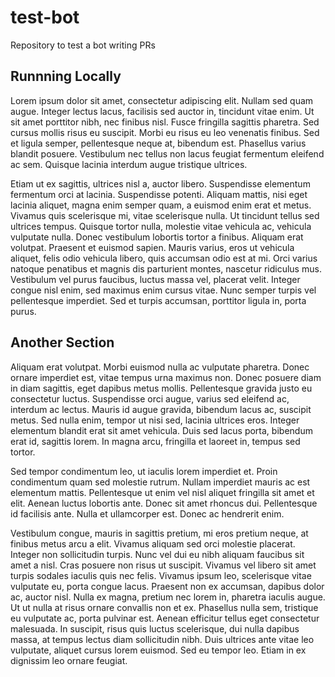 # test-bot
Repository to test a bot writing PRs

## Runnning Locally
Lorem ipsum dolor sit amet, consectetur adipiscing elit. Nullam sed quam augue. Integer lectus lacus, facilisis sed auctor in, tincidunt vitae enim. Ut sit amet porttitor nibh, nec finibus nisl. Fusce fringilla sagittis pharetra. Sed cursus mollis risus eu suscipit. Morbi eu risus eu leo venenatis finibus. Sed et ligula semper, pellentesque neque at, bibendum est. Phasellus varius blandit posuere. Vestibulum nec tellus non lacus feugiat fermentum eleifend ac sem. Quisque lacinia interdum augue tristique ultrices.

Etiam ut ex sagittis, ultrices nisl a, auctor libero. Suspendisse elementum fermentum orci at lacinia. Suspendisse potenti. Aliquam mattis, nisi eget lacinia aliquet, magna enim semper quam, a euismod enim erat et metus. Vivamus quis scelerisque mi, vitae scelerisque nulla. Ut tincidunt tellus sed ultrices tempus. Quisque tortor nulla, molestie vitae vehicula ac, vehicula vulputate nulla. Donec vestibulum lobortis tortor a finibus. Aliquam erat volutpat. Praesent et euismod sapien. Mauris varius, eros ut vehicula aliquet, felis odio vehicula libero, quis accumsan odio est at mi. Orci varius natoque penatibus et magnis dis parturient montes, nascetur ridiculus mus. Vestibulum vel purus faucibus, luctus massa vel, placerat velit. Integer congue nisl enim, sed maximus enim cursus vitae. Nunc semper turpis vel pellentesque imperdiet. Sed et turpis accumsan, porttitor ligula in, porta purus.

## Another Section
Aliquam erat volutpat. Morbi euismod nulla ac vulputate pharetra. Donec ornare imperdiet est, vitae tempus urna maximus non. Donec posuere diam in diam sagittis, eget dapibus metus mollis. Pellentesque gravida justo eu consectetur luctus. Suspendisse orci augue, varius sed eleifend ac, interdum ac lectus. Mauris id augue gravida, bibendum lacus ac, suscipit metus. Sed nulla enim, tempor ut nisi sed, lacinia ultrices eros. Integer elementum blandit erat sit amet vehicula. Duis sed lacus porta, bibendum erat id, sagittis lorem. In magna arcu, fringilla et laoreet in, tempus sed tortor.

Sed tempor condimentum leo, ut iaculis lorem imperdiet et. Proin condimentum quam sed molestie rutrum. Nullam imperdiet mauris ac est elementum mattis. Pellentesque ut enim vel nisl aliquet fringilla sit amet et elit. Aenean luctus lobortis ante. Donec sit amet rhoncus dui. Pellentesque id facilisis ante. Nulla et ullamcorper est. Donec ac hendrerit enim.

Vestibulum congue, mauris in sagittis pretium, mi eros pretium neque, at finibus metus arcu a elit. Vivamus aliquam sed orci molestie placerat. Integer non sollicitudin turpis. Nunc vel dui eu nibh aliquam faucibus sit amet a nisl. Cras posuere non risus ut suscipit. Vivamus vel libero sit amet turpis sodales iaculis quis nec felis. Vivamus ipsum leo, scelerisque vitae vulputate eu, porta congue lacus. Praesent non ex accumsan, dapibus dolor ac, auctor nisl. Nulla ex magna, pretium nec lorem in, pharetra iaculis augue. Ut ut nulla at risus ornare convallis non et ex. Phasellus nulla sem, tristique eu vulputate ac, porta pulvinar est. Aenean efficitur tellus eget consectetur malesuada. In suscipit, risus quis luctus scelerisque, dui nulla dapibus massa, at tempus lectus diam sollicitudin nibh. Duis ultrices ante vitae leo vulputate, aliquet cursus lorem euismod. Sed eu tempor leo. Etiam in ex dignissim leo ornare feugiat.
